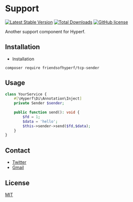 # Support

[![Latest Stable Version](https://poser.pugx.org/friendsofhyperf/tcp-sender/version.png)](https://packagist.org/packages/friendsofhyperf/tcp-sender)
[![Total Downloads](https://poser.pugx.org/friendsofhyperf/tcp-sender/d/total.png)](https://packagist.org/packages/friendsofhyperf/tcp-sender)
[![GitHub license](https://img.shields.io/github/license/friendsofhyperf/tcp-sender)](https://github.com/friendsofhyperf/tcp-sender)

Another support component for Hyperf.

## Installation

- Installation

```shell
composer require friendsofhyperf/tcp-sender
```
## Usage

```php
class YourService {
    #[\Hyperf\Di\Annotation\Inject]
    private Sender $sender; 
    
    public function send(): void {
        $fd = 1;
        $data = 'hello';
        $this->sender->send($fd,$data);
    }
}

```
## Contact

- [Twitter](https://twitter.com/huangdijia)
- [Gmail](mailto:huangdijia@gmail.com)

## License

[MIT](LICENSE)
